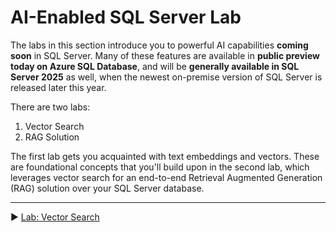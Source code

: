 # AI-Enabled SQL Server Lab

The labs in this section introduce you to powerful AI capabilities **coming soon** in SQL Server.
Many of these features are available in **public preview today on Azure SQL Database**, and will be **generally available in SQL Server 2025** as well, when the newest on-premise version of SQL Server is released later this year.

There are two labs:

1. Vector Search
2. RAG Solution

The first lab gets you acquainted with text embeddings and vectors. These are foundational concepts that you'll build upon in the second lab, which leverages vector search for an end-to-end Retrieval Augmented Generation (RAG) solution over your SQL Server database.

___

▶ [Lab: Vector Search](https://github.com/lennilobel/sql2022-workshop-hol-vegas2025/tree/master/HOL/4.%20AI%20Features/1.%20Vector%20Search)
